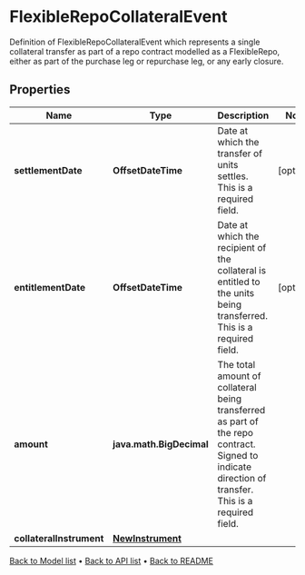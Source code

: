 

# FlexibleRepoCollateralEvent

Definition of FlexibleRepoCollateralEvent which represents a single collateral transfer as part of a repo contract modelled as a FlexibleRepo, either as part of the purchase leg or repurchase leg, or any early closure.

## Properties

| Name | Type | Description | Notes |
|------------ | ------------- | ------------- | -------------|
|**settlementDate** | **OffsetDateTime** | Date at which the transfer of units settles. This is a required field. |  [optional] |
|**entitlementDate** | **OffsetDateTime** | Date at which the recipient of the collateral is entitled to the units being transferred. This is a required field. |  [optional] |
|**amount** | **java.math.BigDecimal** | The total amount of collateral being transferred as part of the repo contract. Signed to indicate direction of transfer. This is a required field. |  |
|**collateralInstrument** | [**NewInstrument**](NewInstrument.md) |  |  |



[Back to Model list](../README.md#documentation-for-models) &#8226; [Back to API list](../README.md#documentation-for-api-endpoints) &#8226; [Back to README](../README.md)


